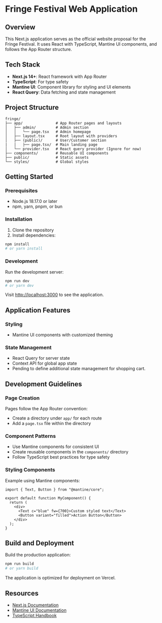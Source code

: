 # Fringe Festival Web Application

## Overview
This Next.js application serves as the official website proposal for the Fringe Festival. It uses React with TypeScript, Mantine UI components, and follows the App Router structure.

## Tech Stack
- **Next.js 14+**: React framework with App Router
- **TypeScript**: For type safety
- **Mantine UI**: Component library for styling and UI elements
- **React Query**: Data fetching and state management

## Project Structure
```
fringe/
├── app/               # App Router pages and layouts
│   ├── admin/         # Admin section
│   │   └── page.tsx   # Admin homepage
│   ├── layout.tsx     # Root layout with providers
│   ├── (public)/      # User/Customer section
|   |   ├── page.tsx/  # Main landing page
│   └── provider.tsx   # React query provider (Ignore for now)    
├── components/        # Reusable UI components
├── public/            # Static assets
└── styles/            # Global styles
```

## Getting Started

### Prerequisites
- Node.js 18.17.0 or later
- npm, yarn, pnpm, or bun

### Installation
1. Clone the repository
2. Install dependencies:
```bash
npm install
# or yarn install
```

### Development
Run the development server:
```bash
npm run dev
# or yarn dev
```
Visit [http://localhost:3000](http://localhost:3000) to see the application.

## Application Features

### Styling
- Mantine UI components with customized theming

### State Management
- React Query for server state
- Context API for global app state
- Pending to define additional state management for shopping cart.

## Development Guidelines

### Page Creation
Pages follow the App Router convention:
- Create a directory under `app/` for each route
- Add a `page.tsx` file within the directory

### Component Patterns
- Use Mantine components for consistent UI
- Create reusable components in the `components/` directory
- Follow TypeScript best practices for type safety

### Styling Components
Example using Mantine components:
```tsx
import { Text, Button } from "@mantine/core";

export default function MyComponent() {
  return (
    <div>
      <Text c="blue" fw={700}>Custom styled text</Text>
      <Button variant="filled">Action Button</Button>
    </div>
  );
}
```

## Build and Deployment
Build the production application:
```bash
npm run build
# or yarn build
```

The application is optimized for deployment on Vercel.

## Resources
- [Next.js Documentation](https://nextjs.org/docs)
- [Mantine UI Documentation](https://mantine.dev/)
- [TypeScript Handbook](https://www.typescriptlang.org/docs/)